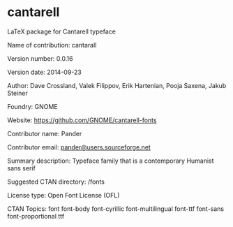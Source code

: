 cantarell
=========

LaTeX package for Cantarell typeface

Name of contribution: cantarall

Version number: 0.0.16

Version date: 2014-09-23

Author: Dave Crossland, Valek Filippov, Erik Hartenian, Pooja Saxena, Jakub Steiner

Foundry: GNOME

Website: https://github.com/GNOME/cantarell-fonts

Contributor name: Pander

Contributor email: pander@users.sourceforge.net

Summary description: Typeface family that is a contemporary Humanist sans serif

Suggested CTAN directory: /fonts

License type: Open Font License (OFL)

CTAN Topics: font font-body font-cyrillic font-multilingual font-ttf font-sans font-proportional ttf
